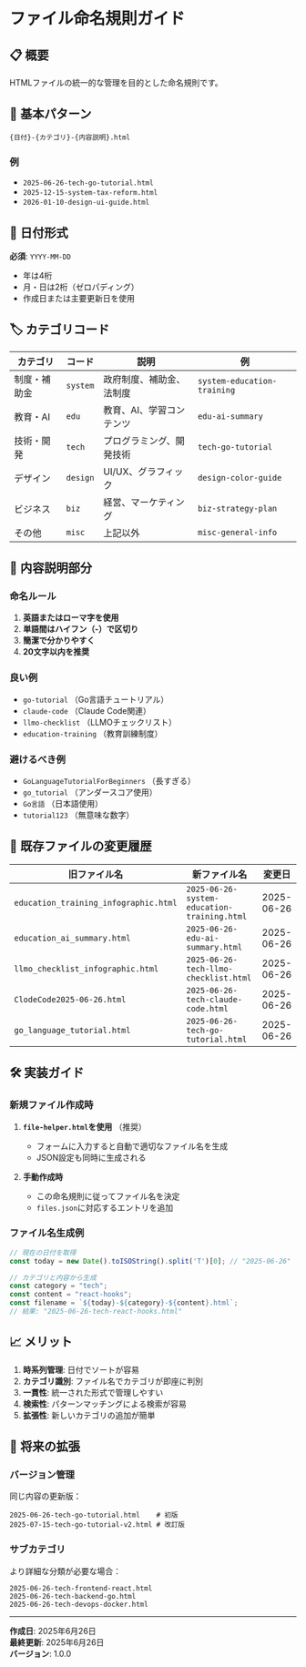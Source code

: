 # ファイル命名規則ガイド

## 📋 概要

HTMLファイルの統一的な管理を目的とした命名規則です。

## 🎯 基本パターン

```
{日付}-{カテゴリ}-{内容説明}.html
```

### 例
- `2025-06-26-tech-go-tutorial.html`
- `2025-12-15-system-tax-reform.html`
- `2026-01-10-design-ui-guide.html`

## 📅 日付形式

**必須**: `YYYY-MM-DD`

- 年は4桁
- 月・日は2桁（ゼロパディング）
- 作成日または主要更新日を使用

## 🏷️ カテゴリコード

| カテゴリ | コード | 説明 | 例 |
|---------|-------|------|-----|
| 制度・補助金 | `system` | 政府制度、補助金、法制度 | `system-education-training` |
| 教育・AI | `edu` | 教育、AI、学習コンテンツ | `edu-ai-summary` |
| 技術・開発 | `tech` | プログラミング、開発技術 | `tech-go-tutorial` |
| デザイン | `design` | UI/UX、グラフィック | `design-color-guide` |
| ビジネス | `biz` | 経営、マーケティング | `biz-strategy-plan` |
| その他 | `misc` | 上記以外 | `misc-general-info` |

## 📝 内容説明部分

### 命名ルール
1. **英語またはローマ字を使用**
2. **単語間はハイフン（-）で区切り**
3. **簡潔で分かりやすく**
4. **20文字以内を推奨**

### 良い例
- `go-tutorial` （Go言語チュートリアル）
- `claude-code` （Claude Code関連）
- `llmo-checklist` （LLMOチェックリスト）
- `education-training` （教育訓練制度）

### 避けるべき例
- `GoLanguageTutorialForBeginners` （長すぎる）
- `go_tutorial` （アンダースコア使用）
- `Go言語` （日本語使用）
- `tutorial123` （無意味な数字）

## 🔄 既存ファイルの変更履歴

| 旧ファイル名 | 新ファイル名 | 変更日 |
|-------------|-------------|-------|
| `education_training_infographic.html` | `2025-06-26-system-education-training.html` | 2025-06-26 |
| `education_ai_summary.html` | `2025-06-26-edu-ai-summary.html` | 2025-06-26 |
| `llmo_checklist_infographic.html` | `2025-06-26-tech-llmo-checklist.html` | 2025-06-26 |
| `ClodeCode2025-06-26.html` | `2025-06-26-tech-claude-code.html` | 2025-06-26 |
| `go_language_tutorial.html` | `2025-06-26-tech-go-tutorial.html` | 2025-06-26 |

## 🛠️ 実装ガイド

### 新規ファイル作成時

1. **`file-helper.html`を使用** （推奨）
   - フォームに入力すると自動で適切なファイル名を生成
   - JSON設定も同時に生成される

2. **手動作成時**
   - この命名規則に従ってファイル名を決定
   - `files.json`に対応するエントリを追加

### ファイル名生成例

```javascript
// 現在の日付を取得
const today = new Date().toISOString().split('T')[0]; // "2025-06-26"

// カテゴリと内容から生成
const category = "tech";
const content = "react-hooks";
const filename = `${today}-${category}-${content}.html`;
// 結果: "2025-06-26-tech-react-hooks.html"
```

## 📈 メリット

1. **時系列管理**: 日付でソートが容易
2. **カテゴリ識別**: ファイル名でカテゴリが即座に判別
3. **一貫性**: 統一された形式で管理しやすい
4. **検索性**: パターンマッチングによる検索が容易
5. **拡張性**: 新しいカテゴリの追加が簡単

## 🔮 将来の拡張

### バージョン管理
同じ内容の更新版：
```
2025-06-26-tech-go-tutorial.html    # 初版
2025-07-15-tech-go-tutorial-v2.html # 改訂版
```

### サブカテゴリ
より詳細な分類が必要な場合：
```
2025-06-26-tech-frontend-react.html
2025-06-26-tech-backend-go.html
2025-06-26-tech-devops-docker.html
```

---

**作成日**: 2025年6月26日  
**最終更新**: 2025年6月26日  
**バージョン**: 1.0.0